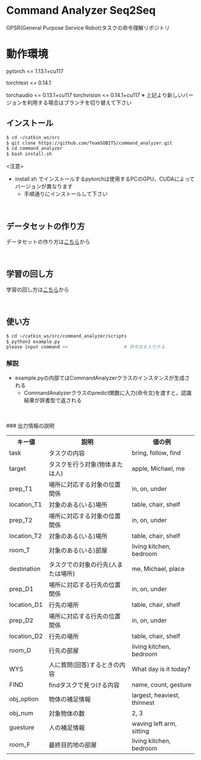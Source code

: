 # Command Analyzer Seq2Seq

GPSR(General Purpose Service Robot)タスクの命令理解リポジトリ

# 動作環境
pytorch <= 1.13.1+cu117
<!-- pytorch <= 1.8 -->
torchtext <= 0.14.1
<!-- torchtext <= 0.9 -->
torchaudio <= 0.13.1+cu117
torchvision <= 0.14.1+cu117
※ 上記より新しいバージョンを利用する場合はブランチを切り替えて下さい

## インストール

```bash
$ cd ~/catkin_ws/src
$ git clone https://github.com/TeamSOBITS/command_analyzer.git
$ cd command_analyzer
$ bash install.sh
```

<注意>
  - install.sh でインストールするpytorchは使用するPCのGPU，CUDAによってバージョンが異なります
    - 手順通りにインストールして下さい


<br>

## データセットの作り方
データセットの作り方は[こちら](https://github.com/TeamSOBITS/command_analyzer/blob/ubuntu18.04/doc/01_create_dataset.md)から

<br>

## 学習の回し方
学習の回し方は[こちら](https://github.com/TeamSOBITS/command_analyzer/blob/ubuntu18.04/doc/02_train_and_test.md)から

<br>

## 使い方

```bash
$ cd ~/catkin_ws/src/command_analyzer/scripts
$ python3 example.py
please input command >>                     # 命令文を入力する
```
 ### 解説
 - example.pyの内部ではCommandAnalyzerクラスのインスタンスが生成される
    - CommandAnalyzerクラスのpredict関数に入力(命令文)を渡すと，認識結果が辞書型で返される
<br>
<br>
### 出力情報の説明
<table>
    <tr>
        <th>キー値</th>
        <th>説明</th>
        <th>値の例</th>
    </tr>
    <tr>
        <td>task</td>
        <td>タスクの内容</td>
        <td>bring, follow, find</td>
    </tr>
    <tr>
        <td>target</td>
        <td>タスクを行う対象(物体または人)</td>
        <td>apple, Michael, me</td>
    </tr>
    <tr>
        <td>prep_T1</td>
        <td>場所に対応する対象の位置関係</td>
        <td>in, on, under</td>
    </tr>
    <tr>
        <td>location_T1</td>
        <td>対象のある(いる)場所</td>
        <td>table, chair, shelf</td>
    </tr>
    <tr>
        <td>prep_T2</td>
        <td>場所に対応する対象の位置関係</td>
        <td>in, on, under</td>
    </tr>
    <tr>
        <td>location_T2</td>
        <td>対象のある(いる)場所</td>
        <td>table, chair, shelf</td>
    </tr>
    <tr>
        <td>room_T</td>
        <td>対象のある(いる)部屋</td>
        <td>living kitchen, bedroom</td>
    </tr>
    <tr>
        <td nowrap>destination</td>
        <td>タスクでの対象の行先(人または場所)</td>
        <td>me, Michael, place​</td>
    </tr>
    <tr>
        <td>prep_D1</td>
        <td>場所に対応する行先の位置関係</td>
        <td>in, on, under</td>
    </tr>
    <tr>
        <td>location_D1</td>
        <td>行先の場所</td>
        <td>table, chair, shelf</td>
    </tr>
    <tr>
        <td>prep_D2</td>
        <td>場所に対応する行先の位置関係</td>
        <td>in, on, under</td>
    </tr>
    <tr>
        <td>location_D2</td>
        <td>行先の場所</td>
        <td>table, chair, shelf</td>
    </tr>
    <tr>
        <td>room_D</td>
        <td>行先の部屋</td>
        <td>living kitchen, bedroom</td>
    </tr>
    <tr>
        <td>WYS</td>
        <td>人に質問(回答)するときの内容</td>
        <td>What day is it today?</td>
    </tr>
    <tr>
        <td>FIND</td>
        <td>findタスクで見つける内容</td>
        <td>name, count, gesture​</td>
    </tr>
    <tr>
        <td>obj_option</td>
        <td>物体の補足情報</td>
        <td>largest, heaviest, thinnest</td>
    </tr>
    <tr>
        <td>obj_num</td>
        <td>対象物体の数</td>
        <td>2, 3</td>
    </tr>
    <tr>
        <td>guesture</td>
        <td>人の補足情報</td>
        <td>waving left arm, sitting</td>
    </tr>
    <tr>
        <td>room_F</td>
        <td>最終目的地の部屋</td>
        <td>living kitchen, bedroom</td>
    </tr>
</table>
